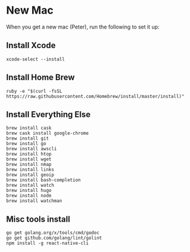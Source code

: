 # New Mac

When you get a new mac (Peter), run the following to set it up:

## Install Xcode
```xcode-select --install```

## Install Home Brew
```ruby -e "$(curl -fsSL https://raw.githubusercontent.com/Homebrew/install/master/install)"```

## Install Everything Else
```
brew install cask
brew cask install google-chrome
brew install git
brew install go
brew install awscli
brew install htop
brew install wget
brew install nmap
brew install links
brew install geoip
brew install bash-completion
brew install watch
brew install hugo
brew install node
brew install watchman
```

## Misc tools install
```
go get golang.org/x/tools/cmd/godoc
go get github.com/golang/lint/golint
npm install -g react-native-cli
```
